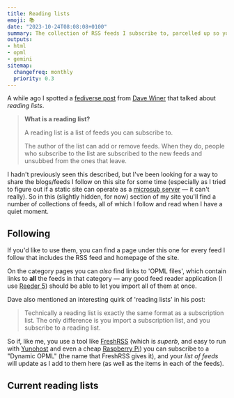 ```yaml
---
title: Reading lists
emoji: 📚
date: "2023-10-24T08:08:08+0100"
summary: The collection of RSS feeds I subscribe to, parcelled up so you can subscribe easily too.
outputs:
- html
- opml
- gemini
sitemap:
  changefreq: monthly
  priority: 0.3
---
```

A while ago I spotted a [fediverse post](https://social.masto.land/@dave/111273568591273761) from [Dave Winer](http://scripting.com/?tab=about) that talked about _reading lists_.

> **What is a reading list?**
>
> A reading list is a list of feeds you can subscribe to.
>
> The author of the list can add or remove feeds. When they do, people who subscribe to the list are subscribed to the new feeds and unsubbed from the ones that leave.

I hadn't previously seen this described, but I've been looking for a way to share the blogs/feeds I follow on this site for some time (especially as I tried to figure out if a static site can operate as a [microsub server](https://indieweb.org/Microsub#IndieWeb_Examples) — it can't really). So in this (slightly hidden, for now) section of my site you'll find a number of collections of feeds, all of which I follow and read when I have a quiet moment.

## Following

If you'd like to use them, you can find a page under this one for every feed I follow that includes the RSS feed and homepage of the site.

On the category pages you can _also_ find links to 'OPML files', which contain links to **all** the feeds in that category — any good feed reader application (I use [Reeder 5](https://www.reederapp.com/)) should be able to let you import all of them at once.

Dave also mentioned an interesting quirk of 'reading lists' in his post:

> Technically a reading list is exactly the same format as a subscription list. The only difference is you import a subscription list, and you subscribe to a reading list.

So if, like me, you use a tool like [FreshRSS](https://www.freshrss.org/) (which is _superb_, and easy to run with [Yunohost](https://yunohost.org/) and even a cheap [Raspberry Pi](https://www.raspberrypi.com/)) you can subscribe to a "Dynamic OPML" (the name that FreshRSS gives it), and your _list of feeds_ will update as I add to them here (as well as the items in each of the feeds).

## Current reading lists
